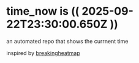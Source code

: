 # time_now is (( 2025-09-22T23:30:00.650Z ))

an automated repo that shows the currnent time

inspired by [breakingheatmap](https://github.com/breakingheatmap/breakingheatmap)